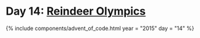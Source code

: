 # Day 14: [Reindeer Olympics](https://adventofcode.com/2015/day/14)

{% include components/advent_of_code.html
	year = "2015" day = "14"
%}

